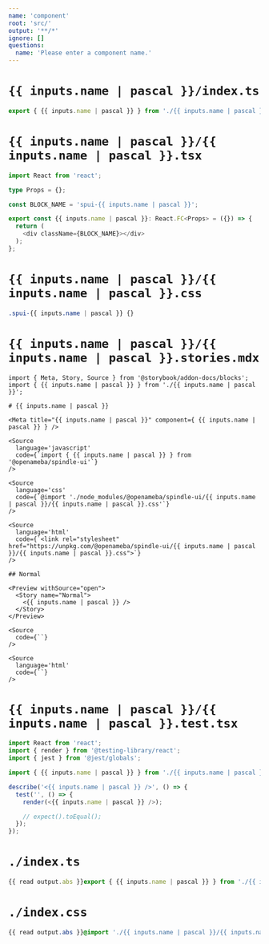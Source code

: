 ```yaml
---
name: 'component'
root: 'src/'
output: '**/*'
ignore: []
questions:
  name: 'Please enter a component name.'
---
```


# `{{ inputs.name | pascal }}/index.ts`

```typescript
export { {{ inputs.name | pascal }} } from './{{ inputs.name | pascal }}';
```

# `{{ inputs.name | pascal }}/{{ inputs.name | pascal }}.tsx`

```typescript
import React from 'react';

type Props = {};

const BLOCK_NAME = 'spui-{{ inputs.name | pascal }}';

export const {{ inputs.name | pascal }}: React.FC<Props> = ({}) => {
  return (
    <div className={BLOCK_NAME}></div>
  );
};
```

# `{{ inputs.name | pascal }}/{{ inputs.name | pascal }}.css`

```css
.spui-{{ inputs.name | pascal }} {}
```

# `{{ inputs.name | pascal }}/{{ inputs.name | pascal }}.stories.mdx`

```
import { Meta, Story, Source } from '@storybook/addon-docs/blocks';
import { {{ inputs.name | pascal }} } from './{{ inputs.name | pascal }}';

# {{ inputs.name | pascal }}

<Meta title="{{ inputs.name | pascal }}" component={ {{ inputs.name | pascal }} } />

<Source
  language='javascript'
  code={`import { {{ inputs.name | pascal }} } from '@openameba/spindle-ui'`}
/>

<Source
  language='css'
  code={`@import './node_modules/@openameba/spindle-ui/{{ inputs.name | pascal }}/{{ inputs.name | pascal }}.css'`}
/>

<Source
  language='html'
  code={`<link rel="stylesheet" href="https://unpkg.com/@openameba/spindle-ui/{{ inputs.name | pascal }}/{{ inputs.name | pascal }}.css">`}
/>

## Normal

<Preview withSource="open">
  <Story name="Normal">
    <{{ inputs.name | pascal }} />
  </Story>
</Preview>

<Source
  code={``}
/>

<Source
  language='html'
  code={``}
/>
```

# `{{ inputs.name | pascal }}/{{ inputs.name | pascal }}.test.tsx`

```typescript
import React from 'react';
import { render } from '@testing-library/react';
import { jest } from '@jest/globals';

import { {{ inputs.name | pascal }} } from './{{ inputs.name | pascal }}';

describe('<{{ inputs.name | pascal }} />', () => {
  test('', () => {
    render(<{{ inputs.name | pascal }} />);

    // expect().toEqual();
  });
});
```

# `./index.ts`

```typescript
{{ read output.abs }}export { {{ inputs.name | pascal }} } from './{{ inputs.name | pascal }}';
```

# `./index.css`

```css
{{ read output.abs }}@import './{{ inputs.name | pascal }}/{{ inputs.name | pascal }}.css';
```
